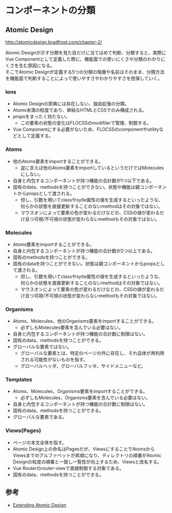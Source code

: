 # コンポーネントの分類

## Atomic Design

http://atomicdesign.bradfrost.com/chapter-2/

Atomic Designが示す分類を見た目だけに当てはめて判断、分類すると、実際にVue Componentとして定義した際に、機能面での使いにくさや分類のわかりにくさを生む原因になる。  
そこでAtomic Designが定義する5つの分類の階層や名前はそのまま、分類方法を機能面で判断することによって使いやすさやわかりやすさを担保していく。  

### Ions

- Atomic Designの原典には存在しない、独自拡張の分類。
- Atoms未満の粒度であり、単純なHTMLとCSSでのみ構成される。
- propsをまったく持たない。
    - この要素の状態の変化はFLOCSSのmodifilerで管理、制御する。
- Vue Componentにする必要がないため、FLOCSSのcomponentやutilityなどとして定義する。

### Atoms

- 他のAtoms要素をimportすることができる。
  - 逆に言えば他のAtoms要素をimportしているというだけではMoleculesにしない。
- 自身と内包するコンポーネントが持つ機能の合計数が1つ以下である。
- 固有のdata、methodsを持つことができない。状態や機能は親コンポーネントからpropsとして渡される。
    - 但し、引数を用いてclassやsytle属性の値を生成するといったような、何らかの状態を直接更新することのないmethodはその対象ではない。
    - マウスオンによって要素の色が変わるだけなどの、CSSの値が変わるだけ且つ可視/不可視の状態が変わらないmethodもその対象ではない。

### Molecules

- Atoms要素をimportすることができる。
- 自身と内包するコンポーネントが持つ機能の合計数が2つ以上である。
- 固有のmethodsを持つことができる。
- 固有のdataを持つことができない。状態は親コンポーネントからpropsとして渡される。
    - 但し、引数を用いてclassやsytle属性の値を生成するといったような、何らかの状態を直接更新することのないmethodはその対象ではない。
    - マウスオンによって要素の色が変わるだけなどの、CSSの値が変わるだけ且つ可視/不可視の状態が変わらないmethodもその対象ではない。

### Organisms

- Atoms、Molecules、他のOrganisms要素をimportすることができる。
  - 必ずしもMolecules要素を含んでいる必要はない。
- 自身と内包するコンポーネントが持つ機能の合計数に制限はない。
- 固有のdata、methodsを持つことができる。
- グローバルな要素ではない。
  - グローバルな要素とは、特定のページの外に存在し、それ自体が再利用される可能性がないものを指す。
  - グローバルヘッダ、グローバルフッタ、サイドメニューなど。

### Templates

- Atoms、Molecules、Organisms要素をimportすることができる。
  - 必ずしもMolecules、Organisms要素を含んでいる必要はない。
- 自身と内包するコンポーネントが持つ機能の合計数に制限はない。
- 固有のdata、methodsを持つことができる。
- グローバルな要素である。

### Views(Pages)

- ページの本文全体を指す。
- Atomic Design上の命名はPagesだが、ViewsにすることでAtomsからViewsまでのアルファベットが昇順になり、ディレクトリの順番がAtomic Designの粒度の順番と一致し一覧性が向上するため、Viewsと改名する。
- Vue Routerのrouter-viewで直接制御する対象である。
- 固有のdata、methodsを持つことができる。

## 参考

- [Extending Atomic Design](http://bradfrost.com/blog/post/extending-atomic-design/)
